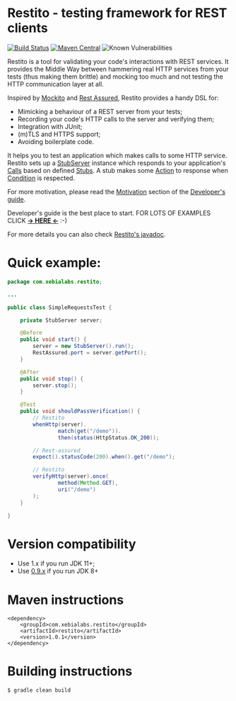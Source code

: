 # Restito - testing framework for REST clients
[![Build Status](https://circleci.com/gh/mkotsur/restito.svg?&style=shield&circle-token=2cd0c54c357ba4e7962777c4fde462c86a1aa194)](https://circleci.com/gh/mkotsur/restito)
[![Maven Central](https://img.shields.io/maven-central/v/com.xebialabs.restito/restito.svg)](http://search.maven.org/#search%7Cga%7C1%7Cg%3A%22com.xebialabs.restito%22)
![Known Vulnerabilities](https://snyk.io/test/github/mkotsur/restito/badge.svg)

Restito is a tool for validating your code's interactions with REST services. It provides the Middle Way between hammering real HTTP services from your tests (thus making them brittle) and mocking too much and not testing the HTTP communication layer at all.     

Inspired by [Mockito](http://code.google.com/p/mockito/) and [Rest Assured](https://github.com/rest-assured/rest-assured), Restito provides a handy DSL for:
* Mimicking a behaviour of a REST server from your tests;
* Recording your code's HTTP calls to the server and verifying them;
* Integration with JUnit;
* (m)TLS and HTTPS support;
* Avoiding boilerplate code.

It helps you to test an application which makes calls to some HTTP service. Restito sets up a [StubServer](http://mkotsur.github.io/restito/javadoc/current/com/xebialabs/restito/server/StubServer.html) instance which responds to your application's [Calls](http://mkotsur.github.io/restito/javadoc/current/com/xebialabs/restito/semantics/Call.html) based on defined [Stubs](http://mkotsur.github.io/restito/javadoc/current/com/xebialabs/restito/semantics/Stub.html). A stub makes some [Action](http://mkotsur.github.io/restito/javadoc/current/com/xebialabs/restito/semantics/Action.html) to response when [Condition](http://mkotsur.github.io/restito/javadoc/current/com/xebialabs/restito/semantics/Condition.html) is respected.

For more motivation, please read the [Motivation](https://github.com/mkotsur/restito/blob/master/guide.md#motivation) section of the [Developer's guide](https://github.com/mkotsur/restito/blob/master/guide.md).

Developer's guide is the best place to start. FOR LOTS OF EXAMPLES CLICK [**-> HERE <-**](https://github.com/mkotsur/restito/blob/master/guide.md) :-)

For more details you can also check [Restito's javadoc](http://mkotsur.github.io/restito/javadoc/current/).

# Quick example:

```java
package com.xebialabs.restito;

...

public class SimpleRequestsTest {

    private StubServer server;

    @Before
    public void start() {
        server = new StubServer().run();
        RestAssured.port = server.getPort();
    }

    @After
    public void stop() {
        server.stop();
    }

    @Test
    public void shouldPassVerification() {
        // Restito
        whenHttp(server).
                match(get("/demo")).
                then(status(HttpStatus.OK_200));

        // Rest-assured
        expect().statusCode(200).when().get("/demo");

        // Restito
        verifyHttp(server).once(
                method(Method.GET),
                uri("/demo")
        );
    }

}
```

# Version compatibility

* Use 1.x if you run JDK 11+;
* Use [0.9.x](https://github.com/mkotsur/restito/tree/0.9.x) if you run JDK 8+

# Maven instructions

```
<dependency>
    <groupId>com.xebialabs.restito</groupId>
    <artifactId>restito</artifactId>
    <version>1.0.1</version>
</dependency>
```


# Building instructions

```
$ gradle clean build
```

